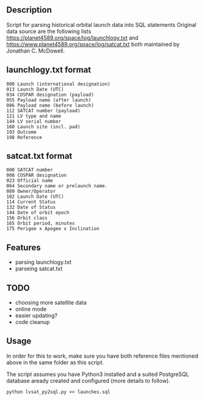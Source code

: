 ## Description

Script for parsing historical orbital launch data into SQL statements
Original data source are the following lists https://planet4589.org/space/log/launchlogy.txt and
https://www.planet4589.org/space/log/satcat.txt both maintained by Jonathan C. McDowell.

## launchlogy.txt format

    000 Launch (international designation)
    013 Launch Date (UTC)
    034 COSPAR designation (payload)
    055 Payload name (after launch)
    086 Payload name (before launch)
    112 SATCAT number (payload)
    121 LV type and name
    144 LV serial number
    160 Launch site (incl. pad)
    193 Outcome
    198 Reference

## satcat.txt format

    000 SATCAT number
    008 COSPAR designation
    023 Official name
    064 Secondary name or prelaunch name.
    089 Owner/Operator
    102 Launch Date (UTC)
    114 Current Status
    132 Date of Status
    144 Date of orbit epoch
    156 Orbit class
    165 Orbit period, minutes
    175 Perigee x Apogee x Inclination

## Features

 - parsing launchlogy.txt
 - parseing satcat.txt

## TODO 
 - choosing more satellite data
 - online mode
 - easier updating?
 - code cleanup
 
## Usage 

In order for this to work, make sure you have both reference files mentioned above in the same folder as this script.

The script assumes you have Python3 installed and a suited PostgreSQL database aready created and configured (more details to follow).

    python lvsat_py2sql.py >> launches.sql

